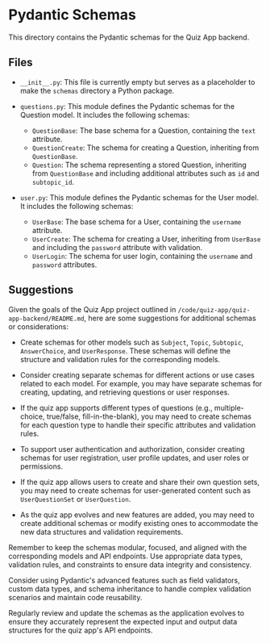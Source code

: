 # Pydantic Schemas

This directory contains the Pydantic schemas for the Quiz App backend.

## Files

- `__init__.py`: This file is currently empty but serves as a placeholder to make the `schemas` directory a Python package.

- `questions.py`: This module defines the Pydantic schemas for the Question model. It includes the following schemas:
  - `QuestionBase`: The base schema for a Question, containing the `text` attribute.
  - `QuestionCreate`: The schema for creating a Question, inheriting from `QuestionBase`.
  - `Question`: The schema representing a stored Question, inheriting from `QuestionBase` and including additional attributes such as `id` and `subtopic_id`.

- `user.py`: This module defines the Pydantic schemas for the User model. It includes the following schemas:
  - `UserBase`: The base schema for a User, containing the `username` attribute.
  - `UserCreate`: The schema for creating a User, inheriting from `UserBase` and including the `password` attribute with validation.
  - `UserLogin`: The schema for user login, containing the `username` and `password` attributes.

## Suggestions

Given the goals of the Quiz App project outlined in `/code/quiz-app/quiz-app-backend/README.md`, here are some suggestions for additional schemas or considerations:

- Create schemas for other models such as `Subject`, `Topic`, `Subtopic`, `AnswerChoice`, and `UserResponse`. These schemas will define the structure and validation rules for the corresponding models.

- Consider creating separate schemas for different actions or use cases related to each model. For example, you may have separate schemas for creating, updating, and retrieving questions or user responses.

- If the quiz app supports different types of questions (e.g., multiple-choice, true/false, fill-in-the-blank), you may need to create schemas for each question type to handle their specific attributes and validation rules.

- To support user authentication and authorization, consider creating schemas for user registration, user profile updates, and user roles or permissions.

- If the quiz app allows users to create and share their own question sets, you may need to create schemas for user-generated content such as `UserQuestionSet` or `UserQuestion`.

- As the quiz app evolves and new features are added, you may need to create additional schemas or modify existing ones to accommodate the new data structures and validation requirements.

Remember to keep the schemas modular, focused, and aligned with the corresponding models and API endpoints. Use appropriate data types, validation rules, and constraints to ensure data integrity and consistency.

Consider using Pydantic's advanced features such as field validators, custom data types, and schema inheritance to handle complex validation scenarios and maintain code reusability.

Regularly review and update the schemas as the application evolves to ensure they accurately represent the expected input and output data structures for the quiz app's API endpoints.